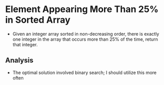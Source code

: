 # Element Appearing More Than 25% in Sorted Array
- Given an integer array sorted in non-decreasing order, there is exactly one integer in the array that occurs more than 25% of the time, return that integer.

## Analysis
- The optimal solution involved binary search; I should utilize this more often
